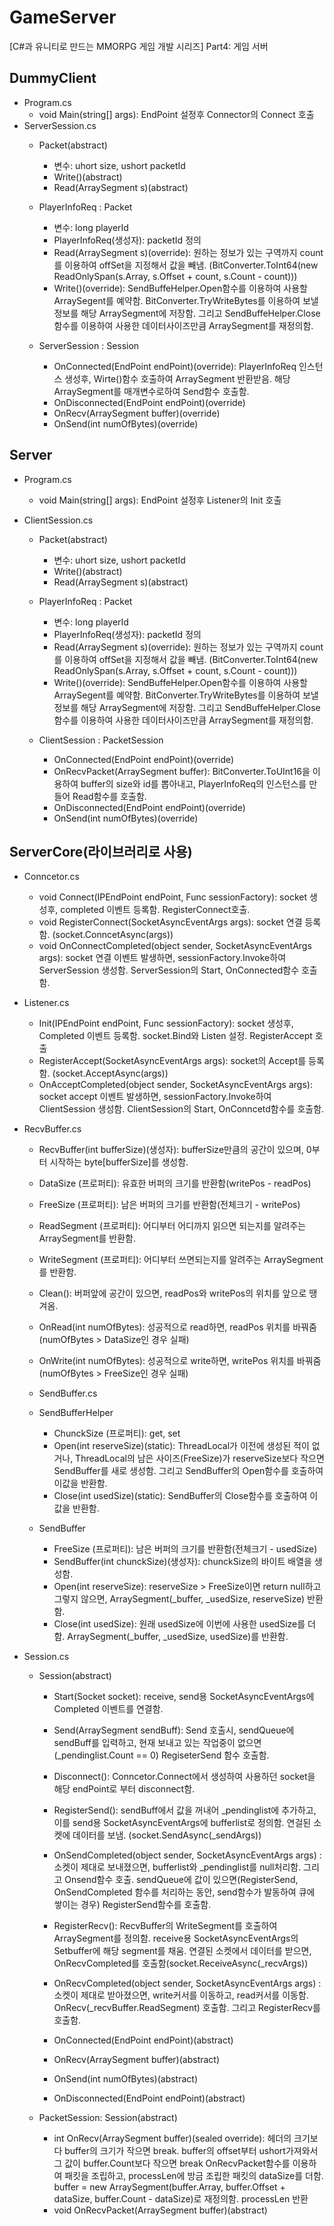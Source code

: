 # GameServer
[C#과 유니티로 만드는 MMORPG 게임 개발 시리즈] Part4: 게임 서버

## DummyClient
- Program.cs
  - void Main(string[] args): EndPoint 설정후 Connector의 Connect 호출
- ServerSession.cs
  - Packet(abstract)
    - 변수: uhort size, ushort packetId
    - Write()(abstract)
    - Read(ArraySegment<byte> s)(abstract)
  
  - PlayerInfoReq : Packet 
    - 변수: long playerId
    - PlayerInfoReq(생성자): packetId 정의
    - Read(ArraySegment<byte> s)(override): 원하는 정보가 있는 구역까지 count를 이용하여 offSet을 지정해서 값을 빼냄. (BitConverter.ToInt64(new ReadOnlySpan<byte>(s.Array, s.Offset + count, s.Count - count)))
    - Write()(override): SendBuffeHelper.Open함수를 이용하여 사용할 ArraySegent를 예약함. BitConverter.TryWriteBytes를 이용하여 보낼 정보를 해당 ArraySegment에 저장함. 그리고 SendBuffeHelper.Close함수를 이용하여 사용한 데이터사이즈만큼 ArraySegment를 재정의함.
  
  - ServerSession : Session
    - OnConnected(EndPoint endPoint)(override): PlayerInfoReq 인스턴스 생성후, Wirte()함수 호출하여 ArraySegment 반환받음. 해당 ArraySegment를 매개변수로하여 Send함수 호출함.
    - OnDisconnected(EndPoint endPoint)(override)
    - OnRecv(ArraySegment<byte> buffer)(override)
    - OnSend(int numOfBytes)(override)
  

## Server
- Program.cs
  - void Main(string[] args): EndPoint 설정후 Listener의 Init 호출

- ClientSession.cs
  - Packet(abstract)
    - 변수: uhort size, ushort packetId
    - Write()(abstract)
    - Read(ArraySegment<byte> s)(abstract)
  
  - PlayerInfoReq : Packet 
    - 변수: long playerId
    - PlayerInfoReq(생성자): packetId 정의
    - Read(ArraySegment<byte> s)(override): 원하는 정보가 있는 구역까지 count를 이용하여 offSet을 지정해서 값을 빼냄. (BitConverter.ToInt64(new ReadOnlySpan<byte>(s.Array, s.Offset + count, s.Count - count)))
    - Write()(override): SendBuffeHelper.Open함수를 이용하여 사용할 ArraySegent를 예약함. BitConverter.TryWriteBytes를 이용하여 보낼 정보를 해당 ArraySegment에 저장함. 그리고 SendBuffeHelper.Close함수를 이용하여 사용한 데이터사이즈만큼 ArraySegment를 재정의함.

  - ClientSession : PacketSession
    - OnConnected(EndPoint endPoint)(override)
    - OnRecvPacket(ArraySegment<byte> buffer): BitConverter.ToUInt16을 이용하여 buffer의 size와 id를 뽑아내고, PlayerInfoReq의 인스턴스를 만들어 Read함수를 호출함.
    - OnDisconnected(EndPoint endPoint)(override)
    - OnSend(int numOfBytes)(override)

## ServerCore(라이브러리로 사용)
- Conncetor.cs
  - void Connect(IPEndPoint endPoint, Func<Session> sessionFactory): socket 생성후, completed 이벤트 등록함. RegisterConnect호출.
  - void RegisterConnect(SocketAsyncEventArgs args): socket 연결 등록함. (socket.ConncetAsync(args)) 
  - void OnConnectCompleted(object sender, SocketAsyncEventArgs args): socket 연결 이벤트 발생하면, sessionFactory.Invoke하여 ServerSession 생성함. ServerSession의 Start, OnConnected함수 호출함.
  
- Listener.cs
  - Init(IPEndPoint endPoint, Func<Session> sessionFactory): socket 생성후, Completed 이벤트 등록함. socket.Bind와 Listen 설정. RegisterAccept 호출
  - RegisterAccept(SocketAsyncEventArgs args): socket의 Accept를 등록함. (socket.AcceptAsync(args))
  - OnAcceptCompleted(object sender, SocketAsyncEventArgs args): socket accept 이벤트 발생하면, sessionFactory.Invoke하여 ClientSession 생성함. ClientSession의 Start, OnConncetd함수를 호출함.
  
- RecvBuffer.cs
  - RecvBuffer(int bufferSize)(생성자): bufferSize만큼의 공간이 있으며, 0부터 시작하는 byte[bufferSize]를 생성함.
  - DataSize (프로퍼티): 유효한 버퍼의 크기를 반환함(writePos - readPos)
  - FreeSize (프로퍼티): 남은 버퍼의 크기를 반환함(전체크기 - writePos)
  - ReadSegment (프로퍼티): 어디부터 어디까지 읽으면 되는지를 알려주는 ArraySegment를 반환함.
  - WriteSegment (프로퍼티): 어디부터 쓰면되는지를 알려주는 ArraySegment를 반환함.
  - Clean(): 버퍼앞에 공간이 있으면, readPos와 writePos의 위치를 앞으로 땡겨옴.
  - OnRead(int numOfBytes): 성공적으로 read하면, readPos 위치를 바꿔줌(numOfBytes > DataSize인 경우 실패)
  - OnWrite(int numOfBytes): 성공적으로 write하면, writePos 위치를 바꿔줌(numOfBytes > FreeSize인 경우 실패)

  - SendBuffer.cs
  - SendBufferHelper
    - ChunckSize (프로퍼티): get, set
    - Open(int reserveSize)(static): ThreadLocal<SendBuffer>가 이전에 생성된 적이 없거나, ThreadLocal<SendBuffer>의 남은 사이즈(FreeSize)가 reserveSize보다 작으면 SendBuffer를 새로 생성함. 그리고 SendBuffer의 Open함수를 호출하여 이값을 반환함.
    - Close(int usedSize)(static): SendBuffer의 Close함수를 호출하여 이값을 반환함.
  - SendBuffer
    - FreeSize (프로퍼티): 남은 버퍼의 크기를 반환함(전체크기 - usedSize)
    - SendBuffer(int chunckSize)(생성자): chunckSize의 바이트 배열을 생성함.
    - Open(int reserveSize): reserveSize > FreeSize이면 return null하고 그렇지 않으면, ArraySegment<byte>(_buffer, _usedSize, reserveSize) 반환함.
    - Close(int usedSize): 원래 usedSize에 이번에 사용한 usedSize를 더함. ArraySegment<byte>(_buffer, _usedSize, usedSize)를 반환함.
  
- Session.cs
   - Session(abstract)
      - Start(Socket socket): receive, send용 SocketAsyncEventArgs에 Completed 이벤트를 연결함.
      - Send(ArraySegment<byte> sendBuff): Send 호출시, sendQueue에 sendBuff를 입력하고, 현재 보내고 있는 작업중이 없으면(_pendinglist.Count == 0) RegiseterSend 함수 호출함.
      - Disconnect(): Conncetor.Connect에서 생성하여 사용하던 socket을 해당 endPoint로 부터 disconnect함.
      - RegisterSend(): sendBuff에서 값을 꺼내어 _pendinglist에 추가하고, 이를 send용 SocketAsyncEventArgs에 bufferlist로 정의함. 연걸된 소켓에 데이터를 보냄. (socket.SendAsync(_sendArgs))
      - OnSendCompleted(object sender, SocketAsyncEventArgs args) : 소켓이 제대로 보내졌으면, bufferlist와 _pendinglist를 null처리함. 그리고 Onsend함수 호출. sendQueue에 값이 있으면(RegisterSend, OnSendCompleted 함수를 처리하는 동안, send함수가 발동하여 큐에 쌓이는 경우)  RegisterSend함수를 호출함.
      - RegisterRecv(): RecvBuffer의 WriteSegment를 호출하여 ArraySegment<byte>를 정의함. receive용 SocketAsyncEventArgs의 Setbuffer에 해당 segment를 채움. 연결된 소켓에서 데이터를 받으면, OnRecvCompleted를 호출함(socket.ReceiveAsync(_recvArgs))
      - OnRecvCompleted(object sender, SocketAsyncEventArgs args) : 소켓이 제대로 받아졌으면, write커서를 이동하고, read커서를 이동함. OnRecv(_recvBuffer.ReadSegment) 호출함. 그리고 RegisterRecv를 호출함.
  
      - OnConnected(EndPoint endPoint)(abstract)
      - OnRecv(ArraySegment<byte> buffer)(abstract)      
      - OnSend(int numOfBytes)(abstract)
      - OnDisconnected(EndPoint endPoint)(abstract)   
  
   - PacketSession: Session(abstract)
      - int OnRecv(ArraySegment<byte> buffer)(sealed override): 헤더의 크기보다 buffer의 크기가 작으면 break. buffer의 offset부터 ushort가져와서 그 값이 buffer.Count보다 작으면 break OnRecvPacket함수를 이용하여 패킷을 조립하고, processLen에 방금 조립한 패킷의 dataSize를 더함. buffer = new ArraySegment<byte>(buffer.Array, buffer.Offset + dataSize, buffer.Count - dataSize)로 재정의함. processLen 반환
      - void OnRecvPacket(ArraySegment<byte> buffer)(abstract) 

  
  
